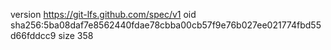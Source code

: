 version https://git-lfs.github.com/spec/v1
oid sha256:5ba08daf7e8562440fdae78cbba00cb57f9e76b027ee021774fbd55d66fddcc9
size 358
